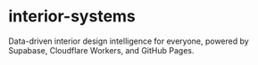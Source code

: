# interior-systems
Data-driven interior design intelligence for everyone, powered by Supabase, Cloudflare Workers, and GitHub Pages.
